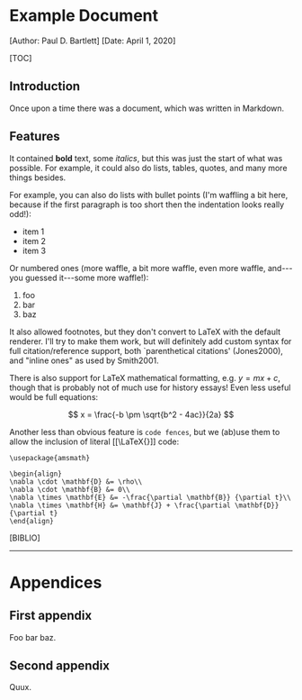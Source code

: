 # Example Document
[Author: Paul D. Bartlett]
[Date: April 1, 2020]

[TOC]

## Introduction

Once upon a time there was a document, which was written in Markdown.

## Features

It contained **bold** text,  some *italics*, but this was just the start of what
was possible. For example, it could also do lists, tables, quotes, and many more
things besides.

For example, you can also do lists with bullet points (I'm waffling a bit here,
because if the first paragraph is too short then the indentation looks really
odd!):

* item 1
* item 2
* item 3

Or numbered ones (more waffle, a bit more waffle, even more waffle, and---you
guessed it---some more waffle!):

1. foo
1. bar
1. baz

It also allowed footnotes, but they don't convert to LaTeX with the default
renderer. I'll try to make them work, but will definitely add custom syntax for
full citation/reference support, both `parenthetical citations' (Jones2000), and
"inline ones" as used by Smith2001.

There is also support for LaTeX mathematical formatting, e.g. $y=mx+c$, though
that is probably not of much use for history essays! Even less useful would be
full equations:

$$ x = \frac{-b \pm \sqrt{b^2 - 4ac}}{2a} $$

Another less than obvious feature is `code fences`, but we (ab)use them to allow
the inclusion of literal [[\LaTeX{}]] code:

```preambleLaTeX
\usepackage{amsmath}
```

```inlineLaTeX
\begin{align}
\nabla \cdot \mathbf{D} &= \rho\\
\nabla \cdot \mathbf{B} &= 0\\
\nabla \times \mathbf{E} &= -\frac{\partial \mathbf{B}} {\partial t}\\
\nabla \times \mathbf{H} &= \mathbf{J} + \frac{\partial \mathbf{D}} {\partial t}
\end{align}
```

[BIBLIO]

---

# Appendices

## First appendix

Foo bar baz.

## Second appendix

Quux.
